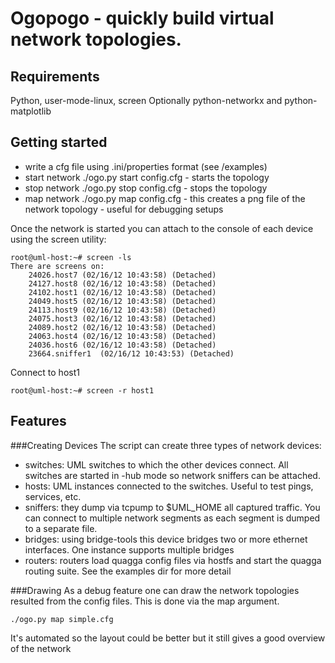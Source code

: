 Ogopogo - quickly build virtual network topologies.
=========================

Requirements
------------
Python, user-mode-linux, screen
Optionally python-networkx and python-matplotlib

Getting started
---------------
- write a cfg file using .ini/properties format (see /examples)
- start network ./ogo.py start config.cfg  - starts the topology
- stop network ./ogo.py stop config.cfg  - stops the topology
- map network ./ogo.py map config.cfg  - this creates a png file of the network topology - useful for debugging setups

Once the network is started you can attach to the console of each device using the screen utility:

    root@uml-host:~# screen -ls
    There are screens on:
        24026.host7	(02/16/12 10:43:58)	(Detached)
        24127.host8	(02/16/12 10:43:58)	(Detached)
        24102.host1	(02/16/12 10:43:58)	(Detached)
        24049.host5	(02/16/12 10:43:58)	(Detached)
        24113.host9	(02/16/12 10:43:58)	(Detached)
        24075.host3	(02/16/12 10:43:58)	(Detached)
        24089.host2	(02/16/12 10:43:58)	(Detached)
        24063.host4	(02/16/12 10:43:58)	(Detached)
        24036.host6	(02/16/12 10:43:58)	(Detached)
        23664.sniffer1	(02/16/12 10:43:53)	(Detached)

Connect to host1

    root@uml-host:~# screen -r host1


Features
--------

###Creating Devices
The script can create three types of network devices:

- switches: UML switches to which the other devices connect. All switches are started in -hub mode so network sniffers can be attached.
- hosts: UML instances connected to the switches. Useful to test pings, services, etc.
- sniffers: they dump via tcpump to $UML_HOME all captured traffic. You can connect to multiple network segments as each segment is dumped to a separate file.
- bridges: using bridge-tools this device bridges two or more ethernet interfaces. One instance supports multiple bridges
- routers:  routers load quagga config files via hostfs and start the quagga routing suite. See the examples dir for more detail

###Drawing
As a debug feature one can draw the network topologies resulted from the config files. This is done via the map argument.

    ./ogo.py map simple.cfg

It's automated so the layout could be better but it still gives a good overview of the network


